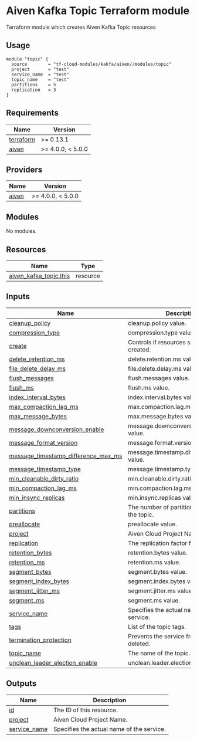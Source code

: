 # Aiven Kafka Topic Terraform module

Terraform module which creates Aiven Kafka Topic resources

## Usage

```hcl
module "topic" {
  source        = "tf-cloud-modules/kakfa/aiven//modules/topic"
  project       = "test"
  service_name  = "test"
  topic_name    = "test"
  partitions    = 5
  replication   = 3
}
```

<!-- BEGIN_TF_DOCS -->
## Requirements

| Name | Version |
|------|---------|
| <a name="requirement_terraform"></a> [terraform](#requirement\_terraform) | >= 0.13.1 |
| <a name="requirement_aiven"></a> [aiven](#requirement\_aiven) | >= 4.0.0, < 5.0.0 |

## Providers

| Name | Version |
|------|---------|
| <a name="provider_aiven"></a> [aiven](#provider\_aiven) | >= 4.0.0, < 5.0.0 |

## Modules

No modules.

## Resources

| Name | Type |
|------|------|
| [aiven_kafka_topic.this](https://registry.terraform.io/providers/aiven/aiven/latest/docs/resources/kafka_topic) | resource |

## Inputs

| Name | Description | Type | Default | Required |
|------|-------------|------|---------|:--------:|
| <a name="input_cleanup_policy"></a> [cleanup\_policy](#input\_cleanup\_policy) | cleanup.policy value. | `string` | `null` | no |
| <a name="input_compression_type"></a> [compression\_type](#input\_compression\_type) | compression.type value. | `string` | `null` | no |
| <a name="input_create"></a> [create](#input\_create) | Controls if resources should be created. | `bool` | `true` | no |
| <a name="input_delete_retention_ms"></a> [delete\_retention\_ms](#input\_delete\_retention\_ms) | delete.retention.ms value. | `string` | `null` | no |
| <a name="input_file_delete_delay_ms"></a> [file\_delete\_delay\_ms](#input\_file\_delete\_delay\_ms) | file.delete.delay.ms value. | `string` | `null` | no |
| <a name="input_flush_messages"></a> [flush\_messages](#input\_flush\_messages) | flush.messages value. | `string` | `null` | no |
| <a name="input_flush_ms"></a> [flush\_ms](#input\_flush\_ms) | flush.ms value. | `string` | `null` | no |
| <a name="input_index_interval_bytes"></a> [index\_interval\_bytes](#input\_index\_interval\_bytes) | index.interval.bytes value. | `string` | `null` | no |
| <a name="input_max_compaction_lag_ms"></a> [max\_compaction\_lag\_ms](#input\_max\_compaction\_lag\_ms) | max.compaction.lag.ms value. | `string` | `null` | no |
| <a name="input_max_message_bytes"></a> [max\_message\_bytes](#input\_max\_message\_bytes) | max.message.bytes value. | `string` | `null` | no |
| <a name="input_message_downconversion_enable"></a> [message\_downconversion\_enable](#input\_message\_downconversion\_enable) | message.downconversion.enable value. | `bool` | `null` | no |
| <a name="input_message_format_version"></a> [message\_format\_version](#input\_message\_format\_version) | message.format.version value. | `string` | `null` | no |
| <a name="input_message_timestamp_difference_max_ms"></a> [message\_timestamp\_difference\_max\_ms](#input\_message\_timestamp\_difference\_max\_ms) | message.timestamp.difference.max.ms value. | `string` | `null` | no |
| <a name="input_message_timestamp_type"></a> [message\_timestamp\_type](#input\_message\_timestamp\_type) | message.timestamp.type value. | `string` | `null` | no |
| <a name="input_min_cleanable_dirty_ratio"></a> [min\_cleanable\_dirty\_ratio](#input\_min\_cleanable\_dirty\_ratio) | min.cleanable.dirty.ratio value. | `number` | `null` | no |
| <a name="input_min_compaction_lag_ms"></a> [min\_compaction\_lag\_ms](#input\_min\_compaction\_lag\_ms) | min.compaction.lag.ms value. | `string` | `null` | no |
| <a name="input_min_insync_replicas"></a> [min\_insync\_replicas](#input\_min\_insync\_replicas) | min.insync.replicas value. | `string` | `null` | no |
| <a name="input_partitions"></a> [partitions](#input\_partitions) | The number of partitions to create in the topic. | `string` | n/a | yes |
| <a name="input_preallocate"></a> [preallocate](#input\_preallocate) | preallocate value. | `bool` | `null` | no |
| <a name="input_project"></a> [project](#input\_project) | Aiven Cloud Project Name. | `string` | n/a | yes |
| <a name="input_replication"></a> [replication](#input\_replication) | The replication factor for the topic. | `string` | n/a | yes |
| <a name="input_retention_bytes"></a> [retention\_bytes](#input\_retention\_bytes) | retention.bytes value. | `string` | `null` | no |
| <a name="input_retention_ms"></a> [retention\_ms](#input\_retention\_ms) | retention.ms value. | `string` | `null` | no |
| <a name="input_segment_bytes"></a> [segment\_bytes](#input\_segment\_bytes) | segment.bytes value. | `string` | `null` | no |
| <a name="input_segment_index_bytes"></a> [segment\_index\_bytes](#input\_segment\_index\_bytes) | segment.index.bytes value. | `string` | `null` | no |
| <a name="input_segment_jitter_ms"></a> [segment\_jitter\_ms](#input\_segment\_jitter\_ms) | segment.jitter.ms value. | `string` | `null` | no |
| <a name="input_segment_ms"></a> [segment\_ms](#input\_segment\_ms) | segment.ms value. | `string` | `null` | no |
| <a name="input_service_name"></a> [service\_name](#input\_service\_name) | Specifies the actual name of the service. | `string` | n/a | yes |
| <a name="input_tags"></a> [tags](#input\_tags) | List of the topic tags. | `list(any)` | `[]` | no |
| <a name="input_termination_protection"></a> [termination\_protection](#input\_termination\_protection) | Prevents the service from being deleted. | `bool` | `false` | no |
| <a name="input_topic_name"></a> [topic\_name](#input\_topic\_name) | The name of the topic. | `string` | n/a | yes |
| <a name="input_unclean_leader_election_enable"></a> [unclean\_leader\_election\_enable](#input\_unclean\_leader\_election\_enable) | unclean.leader.election.enable value. | `bool` | `null` | no |

## Outputs

| Name | Description |
|------|-------------|
| <a name="output_id"></a> [id](#output\_id) | The ID of this resource. |
| <a name="output_project"></a> [project](#output\_project) | Aiven Cloud Project Name. |
| <a name="output_service_name"></a> [service\_name](#output\_service\_name) | Specifies the actual name of the service. |
<!-- END_TF_DOCS -->